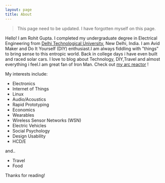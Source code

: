 ```yaml
---
layout: page
title: About
---
```


> This page need to be updated. I have forgotten myself on this page.

Hello! I am Rohit Gupta. I completed my undergraduate degree in Electrical Engineering from [Delhi Technological University](http://dce.edu), New Delhi, India. I am Avid Maker and Do It Yourself (DIY) enthusiast.I am always fiddling with ”things” to bring sense to this entropic world. Back in college days i have even built and raced solar cars. I love to blog about Technology, DIY,Travel and almost everything i feel.I am great fan of Iron Man. Check out [my arc reactor](http://hackaday.io/project/792-ArcReactorX-) !

My interests include: 

* Electronics 
* Internet of Things
* Linux
* Audio/Acoustics 
* Rapid Prototyping 
* Economics
* Wearables
* Wireless Sensor Networks (WSN)
* Electric Vehicles
* Social Psychology 
* Design Usability
* HCD/E 

and..

* Travel
* Food

Thanks for reading!
